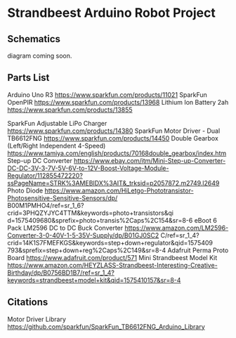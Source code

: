 # Strandbeest Arduino Robot Project

## Schematics
diagram coming soon.
## Parts List
Arduino Uno R3 
https://www.sparkfun.com/products/11021
SparkFun OpenPIR 
https://www.sparkfun.com/products/13968
Lithium Ion Battery 2ah 
https://www.sparkfun.com/products/13855

SparkFun Adjustable LiPo Charger 
https://www.sparkfun.com/products/14380
SparkFun Motor Driver - Dual TB6612FNG 
https://www.sparkfun.com/products/14450
Double Gearbox (Left/Right Independent 4-Speed)
https://www.tamiya.com/english/products/70168double_gearbox/index.htm
Step-up DC Converter
https://www.ebay.com/itm/Mini-Step-up-Converter-DC-DC-3V-3-7V-5V-6V-to-12V-Boost-Voltage-Module-Regulator/112855472220?ssPageName=STRK%3AMEBIDX%3AIT&_trksid=p2057872.m2749.l2649
Photo Diode
https://www.amazon.com/HiLetgo-Phototransistor-Photosensitive-Sensitive-Sensors/dp/  
B00M1PMHO4/ref=sr_1_6?crid=3PHQZYJYC4TTM&keywords=photo+transistors&qi
d=1575409680&sprefix=photo+transis%2Caps%2C154&sr=8-6
eBoot 6 Pack LM2596 DC to DC Buck Converter
https://www.amazon.com/LM2596-Converter-3-0-40V-1-5-35V-Supply/dp/B01GJ0SC2
C/ref=sr_1_4?crid=14K1S7FMEFKGS&keywords=step+down+regulator&qid=1575409
793&sprefix=step+down+reg%2Caps%2C149&sr=8-4
Adafruit Perma Proto Board
https://www.adafruit.com/product/571
Mini Strandbeest Model Kit
https://www.amazon.com/HEYZLASS-Strandbeest-Interesting-Creative-Birthday/dp/B0756BD1B7/ref=sr_1_4?keywords=strandbeest+model+kit&qid=1575410157&sr=8-4

## Citations
Motor Driver Library 
https://github.com/sparkfun/SparkFun_TB6612FNG_Arduino_Library

